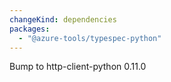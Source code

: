 ```yaml
---
changeKind: dependencies
packages:
  - "@azure-tools/typespec-python"
---
```


Bump to http-client-python 0.11.0
